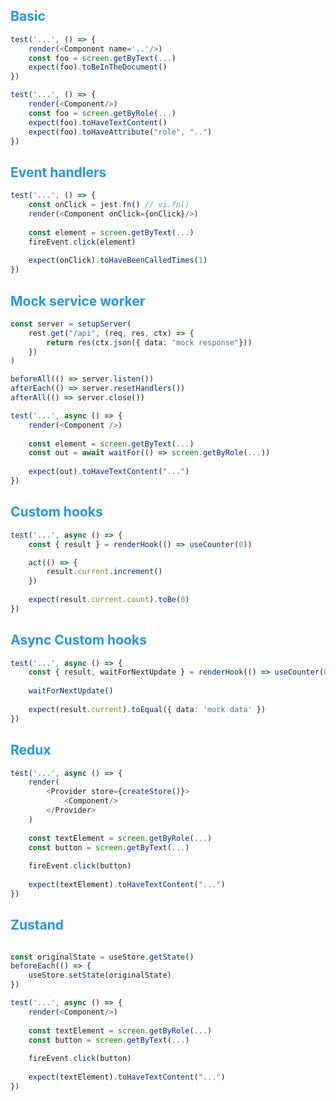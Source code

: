 ## <span style="color: #2196F3;">Basic</span>

```typescript
test('...', () => {
	render(<Component name='..'/>)
	const foo = screen.getByText(...)
	expect(foo).toBeInTheDocument()
})
```

```typescript
test('...', () => {
	render(<Component/>)
	const foo = screen.getByRole(...)
	expect(foo).toHaveTextContent()
	expect(foo).toHaveAttribute("role", "..")
})
```

## <span style="color: #2196F3;">Event handlers</span>

```typescript
test('...', () => {
	const onClick = jest.fn() // vi.fn()
	render(<Component onClick={onClick}/>)
	
	const element = screen.getByText(...)
	fireEvent.click(element)
	
	expect(onClick).toHaveBeenCalledTimes(1)
})
```

## <span style="color: #2196F3;">Mock service worker</span>

```typescript
const server = setupServer(
	rest.get("/api", (req, res, ctx) => {
		return res(ctx.json({ data: "mock response"}))
	})
)

beforeAll(() => server.listen())
afterEach(() => server.resetHandlers())
afterAll(() => server.close())

test('...', async () => {
	render(<Component />)
	
	const element = screen.getByText(...)
	const out = await waitFor(() => screen.getByRole(...))
	
	expect(out).toHaveTextContent("...")
})
```

## <span style="color: #2196F3;">Custom hooks</span>

```typescript
test('...', async () => {
	const { result } = renderHook(() => useCounter(0))

	act(() => {
		result.current.increment()
	})
	
	expect(result.current.count).toBe(0)
})
```

## <span style="color: #2196F3;">Async Custom hooks</span>

```typescript
test('...', async () => {
	const { result, waitForNextUpdate } = renderHook(() => useCounter(0))
	
	waitForNextUpdate()
	
	expect(result.current).toEqual({ data: 'mock data' })
})
```

## <span style="color: #2196F3;">Redux</span>

```typescript
test('...', async () => {
	render(
		<Provider store={createStore()}>
			<Component/>
		</Provider>
	)
	
	const textElement = screen.getByRole(...)
	const button = screen.getByText(...)
	
	fireEvent.click(button)
	
	expect(textElement).toHaveTextContent("...")
})
```

## <span style="color: #2196F3;">Zustand</span>

```typescript

const originalState = useStore.getState()
beforeEach(() => {
	useStore.setState(originalState)
})

test('...', async () => {
	render(<Component/>)
	
	const textElement = screen.getByRole(...)
	const button = screen.getByText(...)
	
	fireEvent.click(button)
	
	expect(textElement).toHaveTextContent("...")
})
```
